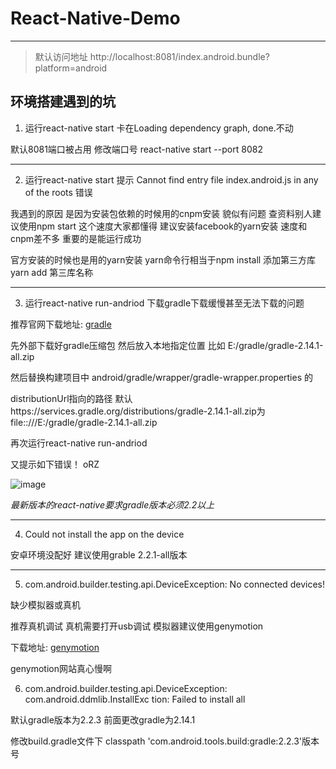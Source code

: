 # React-Native-Demo
----

> 默认访问地址 http://localhost:8081/index.android.bundle?platform=android 

## 环境搭建遇到的坑

1. 运行react-native start 卡在Loading dependency graph, done.不动

默认8081端口被占用  修改端口号 react-native start --port 8082

---
2. 运行react-native start 提示 Cannot find entry file index.android.js in any of the roots 错误

我遇到的原因 是因为安装包依赖的时候用的cnpm安装  貌似有问题 查资料别人建议使用npm start  这个速度大家都懂得 建议安装facebook的yarn安装 速度和cnpm差不多  重要的是能运行成功

官方安装的时候也是用的yarn安装 yarn命令行相当于npm install  添加第三方库 yarn add 第三库名称

---

3. 运行react-native run-andriod 下载gradle下载缓慢甚至无法下载的问题

推荐官网下载地址: [gradle](http://services.gradle.org/distributions/)

先外部下载好gradle压缩包 然后放入本地指定位置 比如 E:/gradle/gradle-2.14.1-all.zip 

然后替换构建项目中 android/gradle/wrapper/gradle-wrapper.properties 的 

distributionUrl指向的路径  默认https\://services.gradle.org/distributions/gradle-2.14.1-all.zip为file:\:///E:/gradle/gradle-2.14.1-all.zip

再次运行react-native run-andriod

又提示如下错误！   oRZ

![image](e:test1.png)

*最新版本的react-native要求gradle版本必须2.2以上*

---

4. Could not install the app on the device

安卓环境没配好 建议使用grable 2.2.1-all版本

---

5. com.android.builder.testing.api.DeviceException: No connected devices!

缺少模拟器或真机 

推荐真机调试 真机需要打开usb调试 模拟器建议使用genymotion  

下载地址: [genymotion](https://www.genymotion.com/download/)

genymotion网站真心慢啊

6. com.android.builder.testing.api.DeviceException: com.android.ddmlib.InstallExc
tion: Failed to install all

默认gradle版本为2.2.3 前面更改gradle为2.14.1

修改build.gradle文件下 classpath 'com.android.tools.build:gradle:2.2.3'版本号


